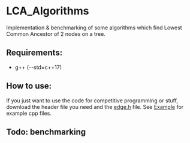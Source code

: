 # LCA_Algorithms
 Implementation & benchmarking of some algorithms which find Lowest Common Ancestor of 2 nodes on a tree.

## Requirements: 
- g++ (--std=c++17)
## How to use:
If you just want to use the code for competitive programming or stuff, download the header file you need and the [edge.h](header/edge.h) file. See [Example](example/) for example cpp files.

## Todo: benchmarking
